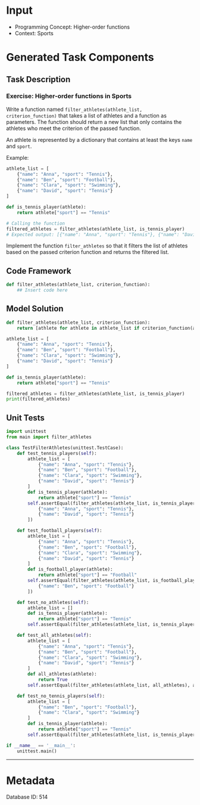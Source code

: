 # Input
- Programming Concept: Higher-order functions
- Context: Sports

# Generated Task Components
## Task Description
### Exercise: Higher-order functions in Sports

Write a function named `filter_athletes(athlete_list, criterion_function)` that takes a list of athletes and a function as parameters. The function should return a new list that only contains the athletes who meet the criterion of the passed function.

An athlete is represented by a dictionary that contains at least the keys `name` and `sport`.

Example:

```python
athlete_list = [
    {"name": "Anna", "sport": "Tennis"},
    {"name": "Ben", "sport": "Football"},
    {"name": "Clara", "sport": "Swimming"},
    {"name": "David", "sport": "Tennis"}
]

def is_tennis_player(athlete):
    return athlete["sport"] == "Tennis"

# Calling the function
filtered_athletes = filter_athletes(athlete_list, is_tennis_player)
# Expected output: [{"name": "Anna", "sport": "Tennis"}, {"name": "David", "sport": "Tennis"}]
```

Implement the function `filter_athletes` so that it filters the list of athletes based on the passed criterion function and returns the filtered list.

## Code Framework
```python
def filter_athletes(athlete_list, criterion_function):
    ## Insert code here
```

## Model Solution
```python
def filter_athletes(athlete_list, criterion_function):
    return [athlete for athlete in athlete_list if criterion_function(athlete)]

athlete_list = [
    {"name": "Anna", "sport": "Tennis"},
    {"name": "Ben", "sport": "Football"},
    {"name": "Clara", "sport": "Swimming"},
    {"name": "David", "sport": "Tennis"}
]

def is_tennis_player(athlete):
    return athlete["sport"] == "Tennis"

filtered_athletes = filter_athletes(athlete_list, is_tennis_player)
print(filtered_athletes)
```

## Unit Tests
```python
import unittest
from main import filter_athletes

class TestFilterAthletes(unittest.TestCase):
    def test_tennis_players(self):
        athlete_list = [
            {"name": "Anna", "sport": "Tennis"},
            {"name": "Ben", "sport": "Football"},
            {"name": "Clara", "sport": "Swimming"},
            {"name": "David", "sport": "Tennis"}
        ]
        def is_tennis_player(athlete):
            return athlete["sport"] == "Tennis"
        self.assertEqual(filter_athletes(athlete_list, is_tennis_player), [
            {"name": "Anna", "sport": "Tennis"},
            {"name": "David", "sport": "Tennis"}
        ])

    def test_football_players(self):
        athlete_list = [
            {"name": "Anna", "sport": "Tennis"},
            {"name": "Ben", "sport": "Football"},
            {"name": "Clara", "sport": "Swimming"},
            {"name": "David", "sport": "Tennis"}
        ]
        def is_football_player(athlete):
            return athlete["sport"] == "Football"
        self.assertEqual(filter_athletes(athlete_list, is_football_player), [
            {"name": "Ben", "sport": "Football"}
        ])

    def test_no_athletes(self):
        athlete_list = []
        def is_tennis_player(athlete):
            return athlete["sport"] == "Tennis"
        self.assertEqual(filter_athletes(athlete_list, is_tennis_player), [])

    def test_all_athletes(self):
        athlete_list = [
            {"name": "Anna", "sport": "Tennis"},
            {"name": "Ben", "sport": "Football"},
            {"name": "Clara", "sport": "Swimming"},
            {"name": "David", "sport": "Tennis"}
        ]
        def all_athletes(athlete):
            return True
        self.assertEqual(filter_athletes(athlete_list, all_athletes), athlete_list)

    def test_no_tennis_players(self):
        athlete_list = [
            {"name": "Ben", "sport": "Football"},
            {"name": "Clara", "sport": "Swimming"}
        ]
        def is_tennis_player(athlete):
            return athlete["sport"] == "Tennis"
        self.assertEqual(filter_athletes(athlete_list, is_tennis_player), [])

if __name__ == '__main__':
    unittest.main()
```
___
# Metadata
Database ID: 514
